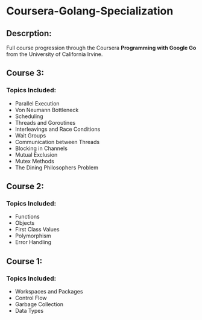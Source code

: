 # Coursera-Golang-Specialization

## Descrption:
Full course progression through the Coursera <b>Programming with Google Go </b> from the University of California Irvine.
## Course 3:
### Topics Included:
- Parallel Execution
- Von Neumann Bottleneck
- Scheduling
- Threads and Goroutines
- Interleavings and Race Conditions
- Wait Groups
- Communication between Threads
- Blocking in Channels
- Mutual Exclusion
- Mutex Methods
- The Dining Philosophers Problem
## Course 2:
### Topics Included:
- Functions
- Objects
- First Class Values
- Polymorphism
- Error Handling
## Course 1: 
### Topics Included:
- Workspaces and Packages
- Control Flow
- Garbage Collection
- Data Types

